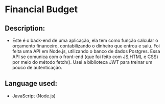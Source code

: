 # Financial Budget

## Description:
- Este é o back-end de uma aplicação, ela tem como função calcular o orçamento financeiro, contabilizando o dinheiro que entrou e saiu. Foi feita uma API em Node.js, utilizando o banco de dados Postgres. Essa API se comunica com o front-end (que foi feito com JS,HTML e CSS) por meio do método fetch(). Usei a biblioteca JWT para treinar um pouco de autenticação.

## Language used:
- JavaScript (Node.js)
 
